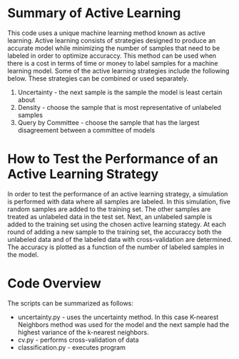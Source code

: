 # Summary of Active Learning

This code uses a unique machine learning method known as active learning. Active learning consists of strategies designed to produce an accurate model while minimizing the number of samples that need to be labeled in order to optimize accuraccy. This method can be used when there is a cost in terms of time or money to label samples for a machine learning model. Some of the active learning strategies include the following below. These strategies can be combined or used separately. 

1. Uncertainty - the next sample is the sample the model is least certain about
2. Density - choose the sample that is most representative of unlabeled samples
3. Query by Committee - choose the sample that has the largest disagreement between a committee of models

# How to Test the Performance of an Active Learning Strategy 
In order to test the performance of an active learning strategy, a simulation is performed with data where all samples are labeled. In this simulation, five random samples are added to the training set. The other samples are treated as unlabeled data in the test set. Next, an unlabeled sample is added to the training set using the chosen active learning stategy. At each round of adding a new sample to the training set, the accuraccy both the unlabeled data and of the labeled data with cross-validation are determined. The accuracy is plotted as a function of the number of labeled samples in the model.

# Code Overview

The scripts can be summarized as follows:

- uncertainty.py - uses the uncertainty method. In this case K-nearest Neighbors method was used for the model and the next sample had the highest variance of the k-nearest neighbors.
- cv.py - performs cross-validation of data
- classification.py - executes program
